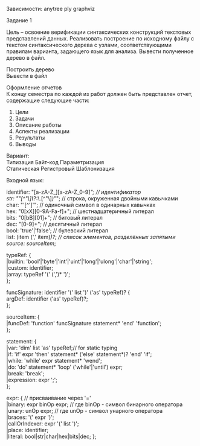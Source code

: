 Зависимости:
anytree
ply
graphviz

Задание 1

Цель – освоение верификации синтаксических конструкций текстовых представлений данных.
Реализовать построение по исходному файлу с текстом синтаксического дерева с узлами,
соответствующими правилам варианта, задающего язык для анализа. Вывести полученное дерево
в файл. 

Построить дерево  
Вывести в файл  

Оформление отчетов  
К концу семестра по каждой из работ должен быть представлен отчет, содержащие следующие части:
1. Цели  
2. Задачи  
3. Описание работы  
4. Аспекты реализации  
5. Результаты  
6. Выводы   

Вариант:  
Типизация   Байт-код    Параметризация  
Статическая Регистровый Шаблонизация  

Входной язык:    

identifier: "[a-zA-Z_][a-zA-Z_0-9]*"; 	// идентификатор  
str: "\"[^\"\\]*(?:\\.[^\"\\]*)*\""; 	// строка, окруженная двойными кавычками  
char: "'[^']'"; 						// одиночный символ в одинарных кавычках  
hex: "0[xX][0-9A-Fa-f]+"; 				// шестнадцатеричный литерал  
bits: "0[bB][01]+"; 					// битовый литерал  
dec: "[0-9]+"; 							// десятичный литерал  
bool: 'true'|'false'; 					// булевский литерал  
list<item>: (item (',' item)*)?; 		// список элементов, разделённых запятыми  
source: sourceItem*;  

typeRef: {  
 |builtin: 'bool'|'byte'|'int'|'uint'|'long'|'ulong'|'char'|'string';  
 |custom: identifier;  
 |array: typeRef '(' (',')* ')';  
};  

funcSignature: identifier '(' list<argDef> ')' ('as' typeRef)? {  
 argDef: identifier ('as' typeRef)?;  
};  

sourceItem: {  
 |funcDef: 'function' funcSignature statement* 'end' 'function';  
};  

statement: {  
 |var: 'dim' list<identifier> 'as' typeRef;// for static typing  
 |if: 'if' expr 'then' statement* ('else' statement*)? 'end' 'if';  
 |while: 'while' expr statement* 'wend';  
 |do: 'do' statement* 'loop' ('while'|'until') expr;  
 |break: 'break';  
 |expression: expr ';';  
};  

expr: { // присваивание через '='  
 |binary: expr binOp expr; // где binOp - символ бинарного оператора     
 |unary: unOp expr; // где unOp - символ унарного оператора     
 |braces: '(' expr ')';   
 |callOrIndexer: expr '(' list<expr> ')';   
 |place: identifier;  
 |literal: bool|str|char|hex|bits|dec;
}; 


